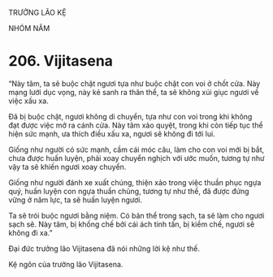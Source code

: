 TRƯỞNG LÃO KỆ

NHÓM NĂM

# 206. Vijitasena

“Này tâm, ta sẽ buộc chặt ngươi tựa như buộc chặt con voi ở chốt cửa. Này mạng lưới dục vọng, này kẻ sanh ra thân thể, ta sẽ không xúi giục ngươi về việc xấu xa.

Đã bị buộc chặt, ngươi không di chuyển, tựa như con voi trong khi không đạt được việc mở ra cánh cửa. Này tâm xảo quyệt, trong khi còn tiếp tục thể hiện sức mạnh, ưa thích điều xấu xa, ngươi sẽ không đi tới lui.

Giống như người có sức mạnh, cầm cái móc câu, làm cho con voi mới bị bắt, chưa được huấn luyện, phải xoay chuyển nghịch với ước muốn, tương tự như vậy ta sẽ khiến ngươi xoay chuyển.

Giống như người đánh xe xuất chúng, thiện xảo trong việc thuần phục ngựa quý, huấn luyện con ngựa thuần chủng, tương tự như thế, đã được đứng vững ở năm lực, ta sẽ huấn luyện ngươi.

Ta sẽ trói buộc ngươi bằng niệm. Có bản thể trong sạch, ta sẽ làm cho ngươi sạch sẽ. Này tâm, bị khống chế bởi cái ách tinh tấn, bị kiềm chế, ngươi sẽ không đi xa.”

Đại đức trưởng lão Vijitasena đã nói những lời kệ như thế.

Kệ ngôn của trưởng lão Vijitasena.

